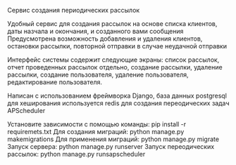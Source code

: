 Сервис создания периодических рассылок

Удобный сервис для создания рассылок на основе списка клиентов, даты назчала и окончания, и созданного вами сообщения
Предусмотрена возможность добавления и удаления клиентов, остановки рассылки, повторной отправки в случае неудачной отправки


Интерфейс системы содержит следующие экраны: список рассылок, отчет проведенных рассылок отдельно, 
создание рассылки, удаление рассылки, создание пользователя, удаление пользователя, редактирование пользователя.

Написан с использованием фреймворка Django, база данных postgresql
для хеширования используется redis
для создания переодических задач APScheduler

Установите зависимости с помощью команды: pip install -r requiremets.txt
Для создания миграций: python manage.py makemigrations
Для применения миграций: python manage.py migrate
Запуск сервера: python manage.py runserver
Запуск переодических рассылок: python manage.py runsapscheduler
